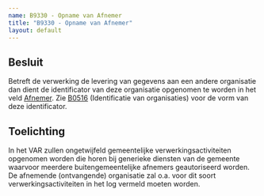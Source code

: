 ```yaml
---
name: B9330 - Opname van Afnemer
title: "B9330 - Opname van Afnemer"
layout: default
---
```

## Besluit
Betreft de verwerking de levering van gegevens aan een andere organisatie dan dient de identificator van deze organisatie opgenomen te worden in het veld [Afnemer](../../../gegevensmodel/attributen/Afnemer.md).
Zie [B0516](./0516.md) (Identificatie van organisaties) voor de vorm van deze identificator.

## Toelichting
In het VAR zullen ongetwijfeld gemeentelijke verwerkingsactiviteiten opgenomen worden die horen bij generieke diensten van de gemeente waarvoor meerdere buitengemeentelijke afnemers geautoriseerd worden. De afnemende (ontvangende) organisatie zal o.a. voor dit soort verwerkingsactiviteiten in het log vermeld moeten worden.
